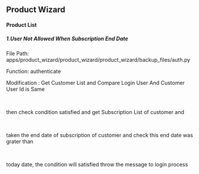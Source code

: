 ## Product Wizard
<h4><b> Product List </b></h4>
<h5><b>1.User Not Allowed When Subscription End Date </b></h5>
<p> File Path: apps/product_wizard/product_wizard/product_wizard/backup_files/auth.py </p>
<p> Function: authenticate </p>
<p> Modification : Get Customer List and Compare Login User And Customer User Id is Same </p>
&nbsp;&nbsp;&nbsp; <p> then check condition satisfied and get Subscription List of customer and <p>
&nbsp;&nbsp;&nbsp; <p> taken the end date of subscription of customer and check this end date was grater than<p>
&nbsp;&nbsp;&nbsp; <p> today date, the condition will satisfied throw the message to login process <p>

